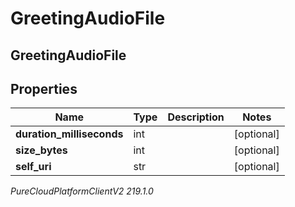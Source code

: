 # GreetingAudioFile

## GreetingAudioFile

## Properties

|Name | Type | Description | Notes|
|------------ | ------------- | ------------- | -------------|
| **duration_milliseconds** | int |  | [optional] |
| **size_bytes** | int |  | [optional] |
| **self_uri** | str |  | [optional] |



_PureCloudPlatformClientV2 219.1.0_
